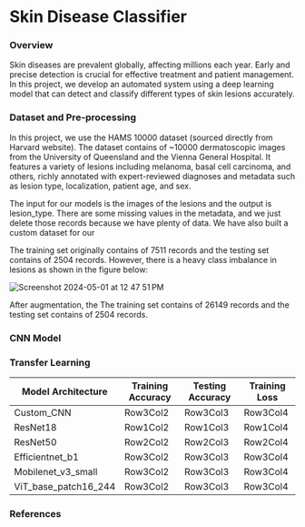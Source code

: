 # Skin Disease Classifier
### Overview
Skin diseases are prevalent globally, affecting millions each year. Early and precise detection is crucial for effective treatment and patient management. In this project, we develop an automated system using a deep learning model that can detect and classify different types of skin lesions accurately.

### Dataset and Pre-processing
In this project, we use the HAMS 10000 dataset (sourced directly from Harvard website). The dataset contains of ~10000 dermatoscopic images from the University of Queensland and the Vienna General Hospital. It features a variety of lesions including melanoma, basal cell carcinoma, and others, richly annotated with expert-reviewed diagnoses and metadata such as lesion type, localization, patient age, and sex. 

The input for our models is the images of the lesions and the output is lesion_type. There are some missing values in the metadata, and we just delete those records because we have plenty of data. We have also built a custom dataset for our 

The training set originally contains of 7511 records and the testing set contains of 2504 records. However, there is a heavy class imbalance in lesions as shown in the figure below:

![Screenshot 2024-05-01 at 12 47 51 PM](https://github.com/rahul-purswani/skin-disease-classifier/assets/70603471/4cd9cead-7478-44d2-b2d6-f8cef6ec3ecc)

 After augmentation, the The training set contains of 26149 records and the testing set contains of 2504 records.

### CNN Model

### Transfer Learning

| Model Architecture | Training Accuracy | Testing Accuracy | Training Loss |
|----------|----------|----------|----------|
| Custom_CNN | Row3Col2 | Row3Col3 | Row3Col4 |
| ResNet18 | Row1Col2 | Row1Col3 | Row1Col4 |
| ResNet50 | Row2Col2 | Row2Col3 | Row2Col4 |
| Efficientnet_b1 | Row3Col2 | Row3Col3 | Row3Col4 |
| Mobilenet_v3_small | Row3Col2 | Row3Col3 | Row3Col4 |
| ViT_base_patch16_244 | Row3Col2 | Row3Col3 | Row3Col4 |

### References
